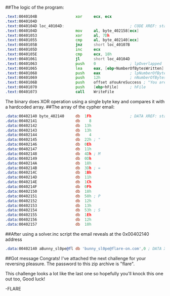##The logic of the program:

```asm
.text:0040104B                 xor     ecx, ecx
.text:0040104D
.text:0040104D loc_40104D:                             ; CODE XREF: start+61j
.text:0040104D                 mov     al, byte_402158[ecx]
.text:00401053                 xor     al, 7Dh
.text:00401055                 cmp     al, byte_402140[ecx]
.text:0040105B                 jnz     short loc_40107B
.text:0040105D                 inc     ecx
.text:0040105E                 cmp     ecx, 18h
.text:00401061                 jl      short loc_40104D
.text:00401063                 push    0               ; lpOverlapped
.text:00401065                 lea     eax, [ebp+NumberOfBytesWritten]
.text:00401068                 push    eax             ; lpNumberOfBytesWritten
.text:00401069                 push    12h             ; nNumberOfBytesToWrite
.text:0040106B                 push    offset aYouAreSuccess ; "You are success\r\n"
.text:00401070                 push    [ebp+hFile]     ; hFile
.text:00401073                 call    WriteFile
```

The binary does XOR operation using a single byte key and compares it with a hardcoded array.
##The array of the cypher email:

```asm
.data:00402140 byte_402140     db  1Fh                 ; DATA XREF: start+55r
.data:00402141                 db    8
.data:00402142                 db  13h
.data:00402143                 db  13h
.data:00402144                 db    4
.data:00402145                 db  22h ; "
.data:00402146                 db  0Eh
.data:00402147                 db  11h
.data:00402148                 db  4Dh ; M
.data:00402149                 db  0Dh
.data:0040214A                 db  18h
.data:0040214B                 db  3Dh ; =
.data:0040214C                 db  1Bh
.data:0040214D                 db  11h
.data:0040214E                 db  1Ch
.data:0040214F                 db  0Fh
.data:00402150                 db  18h
.data:00402151                 db  50h ; P
.data:00402152                 db  12h
.data:00402153                 db  13h
.data:00402154                 db  53h ; S
.data:00402155                 db  1Eh
.data:00402156                 db  12h
.data:00402157                 db  10h
```
##After using a solver.inc script the email reveals at the 0x00402140 address

```asm
.data:00402140 aBunny_sl0pe@fl db 'bunny_sl0pe@flare-on.com',0 ; DATA XREF: start+55r
```
##Got message
Congrats! I've attached the next challenge for your reversing pleasure. The password to this zip archive is "flare".

This challenge looks a lot like the last one so hopefully you'll knock this one out too, Good luck!

-FLARE


